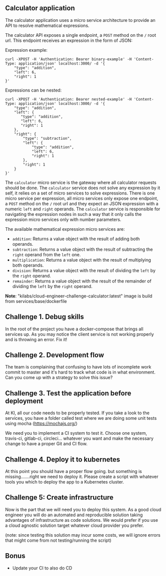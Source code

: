 ## Calculator application

The calculator application uses a micro service architecture to provide an API to resolve mathematical expressions.

The calculator API exposes a single endpoint, a `POST` method on the `/` root url.
This endpoint receives an expression in the form of JSON:

Expression example:

```
curl -XPOST -H 'Authentication: Bearer binary-example' -H 'Content-Type: application/json' localhost:3000/ -d '{
    "type": "addition",
    "left": 6,
    "right": 1
}'
```

Expressions can be nested:

```
curl -XPOST -H 'Authentication: Bearer nested-example' -H 'Content-Type: application/json' localhost:3000/ -d '{
    "type": "addition",
    "left": {
       "type": "addition",
       "left": 6,
       "right": 1
    },
    "right": {
        "type": "subtraction",
        "left": {
            "type": "addition",
            "left": 6,
            "right": 1
        },
        "right": 1
    }
}'
```

The `calculator` micro service is the gateway where all calculator requests should be done.
The `calculator` service does not solve any expression by it self, it relies on a set of micro services to solve expressions.
There is one micro service per expression, all micro services only expose one endpoint, a `POST` method on the `/` root url and they expect an JSON expression with a numeric `left` and `right` operands.
The `calculator` service is responsible for navigating the expression nodes in such a way that it only calls the expression micro services only with number parameters.

The available mathematical expression micro services are:

-   `addition`:
    Returns a value object with the result of adding both operands.
-   `subtraction`:
    Returns a value object with the result of subtracting the `right` operand from the `left` one.
-   `multiplication`:
    Returns a value object with the result of multiplying both operands.
-   `division`:
    Returns a value object with the result of dividing the `left` by the `right` operand.
-   `remainder`:
    Returns a value object with the result of the remainder of dividing the `left` by the `right` operand.

**Note**:
"kilabs/cloud-engineer-challenge-calculator:latest" image is build from services/base/dockerfile

## Challenge 1. Debug skills

In the root of the project you have a docker-compose that brings all services up.
As you may notice the client service is not working properly and is throwing an error.
Fix it!

## Challenge 2. Development flow

The team is complaining that confusing to have lots of incomplete work commit to master and it's hard to track what code is in what environment.
Can you come up with a strategy to solve this issue?

## Challenge 3. Test the application before deployment

At KI, all our code needs to be properly tested. If you take a look to the services, you have a folder called test where we are doing some unit tests using mocha (https://mochajs.org/)

We need you to implement a CI system to test it.
Choose one system, travis-ci, gitlab-ci, circleci... whatever you want and make the necessary change to have a proper Git and CI flow.

## Challenge 4. Deploy it to kubernetes

At this point you should have a proper flow going. but something is missing.......right we need to deploy it.
Please create a script with whatever tools you which to deploy the app to a Kubernetes cluster.

## Challenge 5: Create infrastructure

Now is the part that we will need you to deploy this system.
As a good cloud engineer you will do an automated and reproducible solution taking advantages of infrastructure as code solutions. We would prefer if you use a cloud agnostic solution target whatever cloud provider you prefer.

(note: since testing this solution may incur some costs, we will ignore errors that might come from not testing/running the script)

## Bonus

-   Update your CI to also do CD
